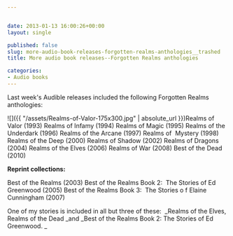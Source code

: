 ```yaml
---


date: 2013-01-13 16:00:26+00:00
layout: single

published: false
slug: more-audio-book-releases-forgotten-realms-anthologies__trashed
title: More audio book releases--Forgotten Realms anthologies

categories:
- Audio books
---
```


Last week's Audible releases included the following Forgotten Realms anthologies:

![]({{ "/assets/Realms-of-Valor-175x300.jpg" | absolute_url }})Realms of Valor (1993) Realms of Infamy (1994) Realms of Magic (1995) Realms of the Underdark (1996) Realms of the Arcane (1997) Realms of  Mystery (1998) Realms of the Deep (2000) Realms of Shadow (2002) Realms of Dragons (2004) Realms of the Elves (2006) Realms of War (2008) Best of the Dead (2010) 



**Reprint collections:**

Best of the Realms (2003) Best of the Realms Book 2:  The Stories of Ed Greenwood (2005) Best of the Realms Book 3:  The Stories o f Elaine Cunningham (2007) 

One of my stories is included in all but three of these:  _Realms of the Elves, Realms of the Dead _and _Best of the Realms Book 2: The Stories of Ed Greenwood. _
